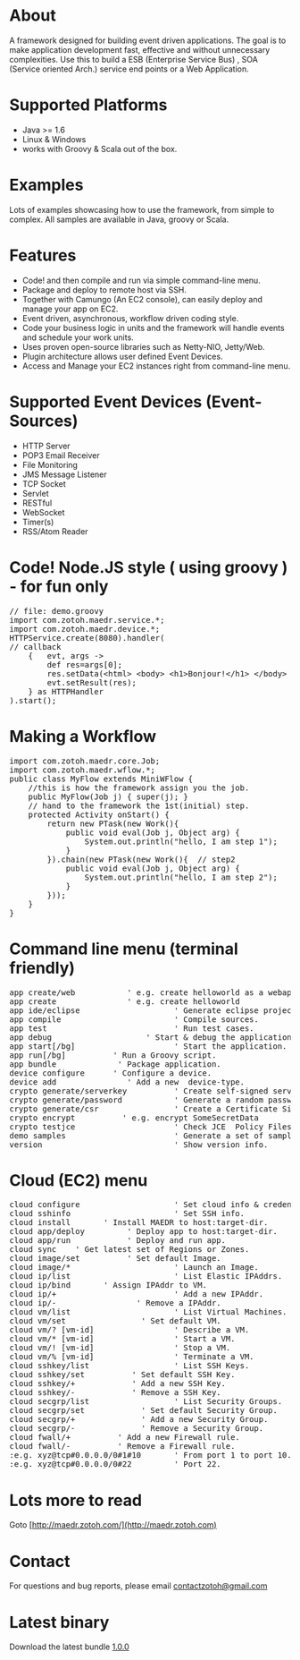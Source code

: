 # About
A framework designed for building event driven applications. The goal is to make application development fast, effective and without unnecessary complexities.  Use this to build a ESB (Enterprise Service Bus) , SOA (Service oriented Arch.) service end points or a Web Application. 

# Supported Platforms
* Java &gt;= 1.6
* Linux &amp; Windows
* works with Groovy &amp; Scala out of the box.

# Examples
Lots of examples showcasing how to use the framework, from simple to complex.  All samples
are available in Java, groovy or Scala.

# Features
* Code! and then compile and run via simple command-line menu.
* Package and deploy to remote host via SSH.
* Together with Camungo (An EC2 console), can easily deploy and manage your app on EC2.
* Event driven, asynchronous, workflow driven coding style.
* Code your business logic in units and the framework will handle events and schedule your work units.
* Uses proven open-source libraries such as Netty-NIO, Jetty/Web.
* Plugin architecture allows user defined Event Devices.
* Access and Manage your EC2 instances right from command-line menu.

# Supported Event Devices (Event-Sources)
* HTTP Server
* POP3 Email Receiver
* File Monitoring
* JMS Message Listener
* TCP Socket
* Servlet
* RESTful
* WebSocket
* Timer(s)
* RSS/Atom Reader

# Code! Node.JS style ( using groovy ) - for fun only
<pre>
// file: demo.groovy
import com.zotoh.maedr.service.*;
import com.zotoh.maedr.device.*;
HTTPService.create(8080).handler(
// callback
    {   evt, args ->
        def res=args[0];
        res.setData(&lt;html&gt; &lt;body&gt; &lt;h1&gt;Bonjour!&lt;/h1&gt; &lt;/body&gt; &lt;/html&gt;);
        evt.setResult(res);
    } as HTTPHandler
).start();
</pre>

# Making a Workflow
<pre>
import com.zotoh.maedr.core.Job;
import com.zotoh.maedr.wflow.*;
public class MyFlow extends MiniWFlow {
    //this is how the framework assign you the job.
    public MyFlow(Job j) { super(j); }
    // hand to the framework the 1st(initial) step.
    protected Activity onStart() {
        return new PTask(new Work(){
            public void eval(Job j, Object arg) {
                System.out.println("hello, I am step 1");
            }
        }).chain(new PTask(new Work(){  // step2
            public void eval(Job j, Object arg) {
                System.out.println("hello, I am step 2");
            }
        }));
    }
}
</pre>

# Command line menu (terminal friendly)
<pre>
app create/web <app-name>          ' e.g. create helloworld as a webapp.
app create <app-name>              ' e.g. create helloworld
app ide/eclipse                    ' Generate eclipse project files.
app compile                        ' Compile sources.
app test                           ' Run test cases.
app debug <port>                   ' Start & debug the application.
app start[/bg]                     ' Start the application.
app run[/bg] <script-file>         ' Run a Groovy script.
app bundle <output-dir>            ' Package application.
device configure <device-type>     ' Configure a device.
device add <new-type>              ' Add a new  device-type.
crypto generate/serverkey          ' Create self-signed server key (pkcs12).
crypto generate/password           ' Generate a random password.
crypto generate/csr                ' Create a Certificate Signing Request.
crypto encrypt <some-text>         ' e.g. encrypt SomeSecretData
crypto testjce                     ' Check JCE  Policy Files.
demo samples                       ' Generate a set of samples.
version                            ' Show version info.
</pre>

# Cloud (EC2) menu
<pre>
cloud configure                    ' Set cloud info & credential.
cloud sshinfo                      ' Set SSH info.
cloud install <ver> <host:dir>     ' Install MAEDR to host:target-dir.
cloud app/deploy  <host:dir>       ' Deploy app to host:target-dir.
cloud app/run  <host:dir>          ' Deploy and run app.
cloud sync <regions|datacenters>   ' Get latest set of Regions or Zones.
cloud image/set <image-id>         ' Set default Image.
cloud image/*                      ' Launch an Image.
cloud ip/list                      ' List Elastic IPAddrs.
cloud ip/bind <ipaddr> <vm-id>     ' Assign IPAddr to VM.
cloud ip/+                         ' Add a new IPAddr.
cloud ip/- <ipaddr>                ' Remove a IPAddr.
cloud vm/list                      ' List Virtual Machines.
cloud vm/set <vm-id>               ' Set default VM.
cloud vm/? [vm-id]                 ' Describe a VM.
cloud vm/* [vm-id]                 ' Start a VM.
cloud vm/! [vm-id]                 ' Stop a VM.
cloud vm/% [vm-id]                 ' Terminate a VM.
cloud sshkey/list                  ' List SSH Keys.
cloud sshkey/set <keyname>         ' Set default SSH Key.
cloud sshkey/+ <keyname>           ' Add a new SSH Key.
cloud sshkey/- <keyname>           ' Remove a SSH Key.
cloud secgrp/list                  ' List Security Groups.
cloud secgrp/set <group>           ' Set default Security Group.
cloud secgrp/+ <group>             ' Add a new Security Group.
cloud secgrp/- <group>             ' Remove a Security Group.
cloud fwall/+ <group@rule>         ' Add a new Firewall rule.
cloud fwall/- <group@rule>         ' Remove a Firewall rule.
:e.g. xyz@tcp#0.0.0.0/0#1#10       ' From port 1 to port 10.
:e.g. xyz@tcp#0.0.0.0/0#22         ' Port 22.
</pre>

# Lots more to read
Goto [http://maedr.zotoh.com/](http://maedr.zotoh.com)



# Contact
For questions and bug reports, please email [contactzotoh@gmail.com](mailto:contactzotoh@gmail.com)



# Latest binary
Download the latest bundle [1.0.0](http://maedr.zotoh.com/packages/stable/1.0.0/maedr-1.0.0.tar.gz)


